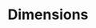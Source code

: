---
bigquery: https://console.cloud.google.com/bigquery?p=covid-19-dimensions-ai&page=table&d=data&t=publications
contributors: Digital Science, https://www.digital-science.com/
cost: Free for personal, non-commercial use.
description: Dimensions contains more than 100 million publications, ranging from
  articles published in scholarly journals, books and book chapters, to preprints
  and conference proceedings. All publications are contextualized with linked data
  sets, funding, publications, patents, clinical trials, and policy documents. You
  can also view associated categories, funders, institutions, and researcher profiles.
documentation: https://docs.dimensions.ai/bigquery/index.html
last_edit: 04/09/2022, 11:21:37
location: https://www.dimensions.ai/products/free/
maintained_by: Digital Science, https://www.digital-science.com/
schema_fields:
- isbn
- filing_status
- original_assignee_orgs
- categories
- publisher
- funder_countries
- types
- category_bra
- expiration_date
- research_org_state_codes
- granted_date
- active_years
- funder_org_cities
- funding_nzd
- acronyms
- source_id
- date_online
- category_icrp_cso
- publication_year
- granted_year
- repository_name
- funding_details
- license
- created_date
- email_address
- publication_ids
- family_count
- end_date
- funder_org_state_codes
- title
- eisbn
- altmetrics
- end_year
- associated_publication_arxiv_id
- relationships
- authors
- start_year
- inventor_names
- original_abstract
- wikipedia_url
- resulting_publication_doi
- supporting_grant_ids
- acronym
- publication_date
- kind
- original_title
- priority_year
- funding_aud
- assignee_countries
- family_members_ids
- foa_number
- legal_events
- volume
- open_access_categories_v2
- citations_count
- aliases
- subtitles
- id
- acknowledgements
- associated_publication_doi
- book_title
- established
- filing_year
- research_org_cities
- pmcid
- investigators
- research_org_countries
- issue
- funder_org_countries
- book_series_title
- category_uoa
- associated_grant_ids
- interventions
- arxiv_id
- conditions
- funding_gbp
- expiration_year
- linkout
- phase
- conference
- application_number
- labels
- metrics
- parent_id
- registry
- repository_url
- mesh_headings
- research_orgs
- concepts
- funder_org
- funder_orgs
- funding_cad
- legal_status
- category_for
- category_rcdc
- description
- funding_usd
- name
- embargo_date
- address
- category_sdg
- start_date
- current_assignee
- research_org_state_names
- open_access_categories
- gender
- citation_string
- language
- research_org_country_names
- clinical_trial_ids
- date
- researcher_ids
- grant_number
- abstract
- funder_org_acronyms
- funding_amount
- associated_publication_pmid
- funding_cny
- category_hrcs_hc
- funding_jpy
- priority_date
- pages
- resulting_publication_ids
- cited_by_ids
- cpc
- original_assignee_countries
- organisation_details
- filing_date
- funding_currency
- funding_chf
- funding_eur
- date_print
- year
- jurisdiction
- status
- patent_ids
- family_id
- pmid
- mesh_terms
- external_ids
- category_icrp_ct
- reference_ids
- category_hrcs_rac
- journal
- type
- brief_title
- date_inserted
- journal_lists
- links
- current_assignee_orgs
- date_imported_gbq
- research_org_city_names
- category_hra
- associated_publication_id
- doi
- original_assignee
- assignee_orgs
- date_normal
- ipcr
- proceedings_title
- repository_id
- date_modified
- current_assignee_countries
- citations
- editors
shortname: dimensions
tags:
- scholarly literature
- patents
- funding
- clinical trials
- academic profiles
terms_of_use: 'Use of both the Dimensions COVID-19 dataset and full Dimensions dataset
  are subject to the Dimensions Terms of use: https://www.dimensions.ai/policies-terms-legal '
title: Dimensions
uuid: dcff88bd-fe6b-4fdb-8159-809bf9d7bc1c
---